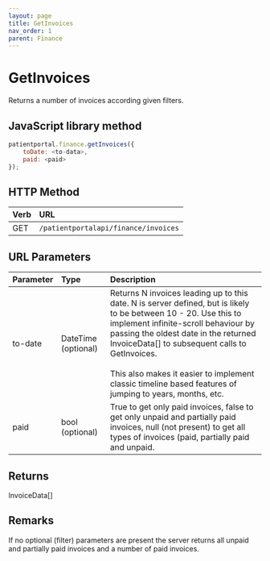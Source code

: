 ```yaml
---
layout: page
title: GetInvoices
nav_order: 1
parent: Finance
---
```


# GetInvoices

Returns a number of invoices according given filters.

## JavaScript library method

```javascript
patientportal.finance.getInvoices({
    toDate: <to-data>,
    paid: <paid>
});
```

## HTTP Method

| Verb | URL                                               |
|:-----|:--------------------------------------------------|
| GET | `/patientportalapi/finance/invoices` |

## URL Parameters

| Parameter | Type   | Description                                                 |
|:----------|:-------|:------------------------------------------------------------|
| to-date | DateTime (optional) | Returns N invoices leading up to this date. N is server defined, but is likely to be between 10 - 20. Use this to implement infinite-scroll behaviour by passing the oldest date in the returned InvoiceData\[\] to subsequent calls to GetInvoices.<br><br>This also makes it easier to implement classic timeline based features of jumping to years, months, etc. |
| paid | bool (optional) | True to get only paid invoices, false to get only unpaid and partially paid invoices, null (not present) to get all types of invoices (paid, partially paid and unpaid. |

## Returns

InvoiceData\[\]

## Remarks

If no optional (filter) parameters are present the server returns all unpaid and partially paid invoices and a number of paid invoices.
